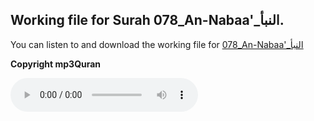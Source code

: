 
## Working file for Surah 078_An-Nabaa'_النبأ.

You can listen to and download the working file for [078_An-Nabaa'_النبأ](https://server9.mp3quran.net/huthifi_qalon/078.mp3)

**Copyright mp3Quran**

<audio controls src="https://server9.mp3quran.net/huthifi_qalon/078.mp3"></audio>
